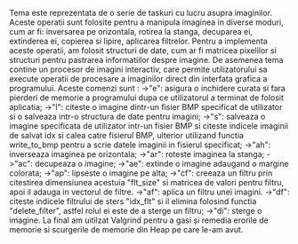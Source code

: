 Tema este reprezentata de o serie de taskuri cu lucru asupra imaginilor. Aceste operatii sunt folosite pentru a manipula imaginea in diverse moduri, cum ar fi: inversarea pe orizontala, rotirea la stanga, decuparea ei, extinderea ei, copierea si lipire, aplicarea filtrelor. Pentru a implementa aceste operatii, am folosit structuri de date, cum ar fi matricea pixelilor si structuri pentru pastrarea informatiilor despre imagine.
De asemenea tema contine un procesor de imagini interactiv, care permite utilizatorului sa execute operatii de procesare a imaginilor direct din interfata grafica a programului. Aceste comenzi sunt : 
    ->"e": asigura o inchidere curata si fara pierderi de memorie a programului dupa ce utilizatorul a terminat de folosit aplicatia;
    ->"l": citeste o imagine dintr-un fisier BMP specificat de utilizator si o salveaza intr-o structura de date pentru imagini;
    ->"s": salveaza o imagine specificata de utilizator intr-un fisier BMP si citeste indicele imaginii de salvat idx si calea catre fisierul BMP, ulterior utilizand functia write_to_bmp pentru a scrie datele imaginii in fisierul specificat;
    ->"ah": inverseaza imaginea pe orizontala;
    ->"ar": roteste imaginea la stanga;
    ->"ac": decupeaza o imagine;
    ->"ae": extinde o imagine adaugand o margine colorata;
    ->"ap": lipseste o imagine pe alta;
    ->"cf": creeaza un filtru prin citestirea dimensiunea acestuia "flt_size" si matricea de valori pentru filtru, apoi il adauga in vectorul de filtre.
    ->"af": aplica un filtru unei imagini.
    ->"df": citeste indicele filtrului de sters "idx_flt" si il elimina folosind functia "delete_filter", astfel rolul ei este de a sterge un filtru;
    ->"di": sterge o imagine.
La final am uitilzat Valgrind pentru a gasi și remedia erorile de memorie si scurgerile de memorie din Heap pe care le-am avut. 